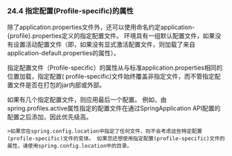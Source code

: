 ### 24.4 指定配置(Profile-specific)的属性

除了application.properties文件外，还可以使用命名约定application- {profile}.properties定义的指定配置文件。 环境具有一组默认配置文件，如果没有设置活动配置文件（即，如果没有显式激活配置文件，则加载了来自application-default.properties的属性）。

指定配置文件（Profile-specific）的属性从与标准application.properties相同的位置加载，指定配置( profile-specific)文件始终覆盖非指定文件，而不管指定配置文件是否在打包的jar内部或外部。

如果有几个指定配置文件，则应用最后一个配置。 例如，由spring.profiles.active属性指定的配置文件在通过SpringApplication API配置的配置之后添加，因此优先级高。

    >如果您在spring.config.location中指定了任何文件，则不会考虑这些特定配置(profile-specific)文件的变体。 如果您还想使用指定配置(profile-specific)文件的属性，请使用spring.config.location中的目录。